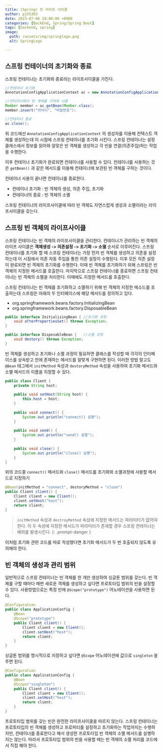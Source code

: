 ```yaml
---
title: (Spring) 빈 라이프 사이클
author: pjh5365
date: 2023-07-06 18:00:00 +0900
categories: [BackEnd, Spring/Spring Boot]
tags: [backend, spring]
image:
  path: /assets/img/springlogo.png
  alt: SpringLogo

---
```


## 스프링 컨테이너의 초기화와 종료

스프링 컨테이너는 초기화와 종료라는 라이프사이클을 가진다.

```java
//컨테이너 초기화
AnnotationConfigApplicationContext ac = new AnnotationConfigApplicationContext(ApplicationConfig.class);

//컨터이너에서 빈 객체를 가져와 사용
Member member = ac.getBean(Member.class);
member.insert("아이디", "비밀번호");

//컨테이너 종료
ac.close();
```

위 코드에선 `AnnotationConfigApplicationContext` 의 생성자를 이용해 컨텍스트 객체를 생성하는데 이 시점에 스프링 컨테이너를 초기화 시킨다. 스프링 컨테이너는 설정 클래스에서 정보를 읽어와 알맞은 빈 객체를 생성하고 각 빈을 연결(의존주입)하는 작업을 수행한다.

이후 컨테이너 초기화가 완료되면 컨테이너를 사용할 수 있다. 컨테이너를 사용하는 것은 `getBean()` 과 같은 메서드를 이용해 컨테이너에 보관된 빈 객체를 구하는 것이다.

컨테이너 사용이 끝나면 컨테이너를 종료한다.

- 컨테이너 초기화 : 빈 객체의 생성, 의존 주입, 초기화
- 컨테이너의 종료 : 빈 객체의 소멸

스프링 컨테이너의 라이프사이클에 따라 빈 객체도 자연스럽게 생성과 소멸이라는 라이프사이클을 갖는다.

## 스프링 빈 객체의 라이프사이클

스프링 컨테이너는 빈 객체의 라이프사이클을 관리한다. 컨테이너가 관리하는 빈 객체의 라이프 사이클은 **객체생성 -> 의존설정 -> 초기화 -> 소멸** 순서로 이루어진다. 스프링 컨테이너를 초기화 할 때 스프링 컨테이너는 가장 먼저 빈 객체를 생성하고 의존을 설정하는데 이 시점에서 의존 자동 주입을 통한 의존 설정이 수행된다. 이후 모든 의존 설정이 완료되면 빈 객체의 초기화를 수행한다. 이때 빈 객체를 초기화하기 위해 스프링은 빈 객체의 지정된 메서드를 호출한다. 마지막으로 스프링 컨테이너를 종료하면 스프링 컨테이너는 빈 객체의 소멸을 처리한다. 이때에도 지정한 메서드를 호출한다.

스프링 컨테이너는 빈 객체를 초기화하고 소멸하기 위해 빈 객체의 지정한 메소드를 호출하는데 스프링은 아래의 두 인터페이스에 해당 메서드를 정의하고 있다.

- org.springframework.beans.factory.InitializingBean
- org.springframework.beans.factory.DisposableBean

```java
public interface InitializingBean {	//초기화 과정
    void afterPropertiesSet() throws Exception;
}

public interface DisposableBean {	//소멸 과정
    void destory() throws Exception;
}
```

빈 객체를 생성하고 초기화나 소멸 과정이 필요하면 클래스를 작성할 때 각각의 인터페이스를 상속받고 안에 존재하는 메서드를 알맞게 구현하면 된다. 이러한 방법 말고도 `@Bean` 태그에서 `initMethod` 속성과 `destoryMethod` 속성을 사용하여 초기화 메서드와 소멸 메서드의 이름을 지정할 수 있다.

```java
public class Client {
    private String host;
  	
    public void setHost(String host) {
        this.host = host;
    }
  	
    public void connect() {
        System.out.println("connect() 실행");
    }
  
    public void send() {
        System.out.println("send() 실행");
    }
  	
    public void close() {
        System.out.println("close() 실행");
    }
}
```

위의 코드중 `connect()` 메서드와 `close()` 메서드를 초기화와 소멸과정에 사용할 메서드로 지정하기

```java
@Bean(initMethod = "connect", destoryMethod = "close")
public Client client() {
    Client client = new Client();
    client.setHost("host");
    return client;
}
```

> `initMethod` 속성과 `destroyMethod` 속성에 지정한 메서드는 파라미터가 없어야 한다. 이 두 속성에 지정한 메서드가 파라미터가 존재할 경우 스프링 컨테이너는 예외를 발생시킨다. 
{: .prompt-danger }

이처럼 초기화 관련 코드를 따로 작성했다면 초기화 메서드가 두 번 호출되지 않도록 유의해야 한다.

## 빈 객체의 생성과 관리 범위

일반적으로 스프링 컨테이너는 빈 객체를 한 개만 생성하여 싱글톤 범위를 갖는다. 빈 객체를 구할 때마다 매번 새로운 객체를 생성하고 싶다면 프로토타입 범위의 빈을 설정할 수 있다. 사용방법으로는 특정 빈에 `@Scope("prototype")` 어노테이션을 사용하면 된다.

```java
@Configuration
public class ApplicationConfig {
    @Bean
    @Scope("prototype")
    public Client client() {
        Client client = new Client();
        client.setHost("host");
        return client;
    }
}
```

싱글톤 범위를 명시적으로 지정하고 싶다면 `@Scope` 어노테이션에 값으로 `singleton` 을 주면 된다.

```java
@Configuration
public class ApplicationConfig {
    @Bean
    @Scope("singleton")
    public Client client() {
        Client client = new Client();
        client.setHost("host");
        return client;
    }
}
```

프로토타입 범위를 갖는 빈은 완전한 라이프사이클을 따르지 않는다. 스프링 컨테이너는 프로토타입의 빈 객체를 생성하고 프로퍼티를 설정하고 초기화하는 작업까지는 수행하지만, 컨테이너를 종료한다고 해서 생성한 프로토타입 빈 객체의 소멸 메서드를 실행하지는 않는다. 따라서 프로토타입 범위의 빈을 사용할 때는 빈 객체의 소멸 처리를 코드에서 직접 해야 한다.